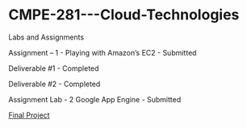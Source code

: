 # CMPE-281---Cloud-Technologies
Labs and Assignments 


Assignment – 1 - Playing with Amazon’s EC2 - Submitted

Deliverable #1 - Completed

Deliverable #2 - Completed


Assignment Lab - 2 Google App Engine - Submitted


[Final Project](https://github.com/pragneshbagary/smartcity)

